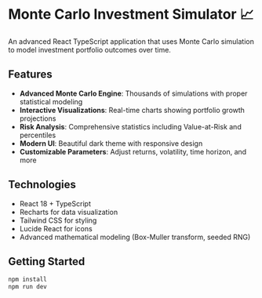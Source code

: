 # Monte Carlo Investment Simulator 📈

An advanced React TypeScript application that uses Monte Carlo simulation to model investment portfolio outcomes over time.

## Features

- **Advanced Monte Carlo Engine**: Thousands of simulations with proper statistical modeling
- **Interactive Visualizations**: Real-time charts showing portfolio growth projections
- **Risk Analysis**: Comprehensive statistics including Value-at-Risk and percentiles  
- **Modern UI**: Beautiful dark theme with responsive design
- **Customizable Parameters**: Adjust returns, volatility, time horizon, and more

## Technologies

- React 18 + TypeScript
- Recharts for data visualization
- Tailwind CSS for styling
- Lucide React for icons
- Advanced mathematical modeling (Box-Muller transform, seeded RNG)

## Getting Started

```bash
npm install
npm run dev
